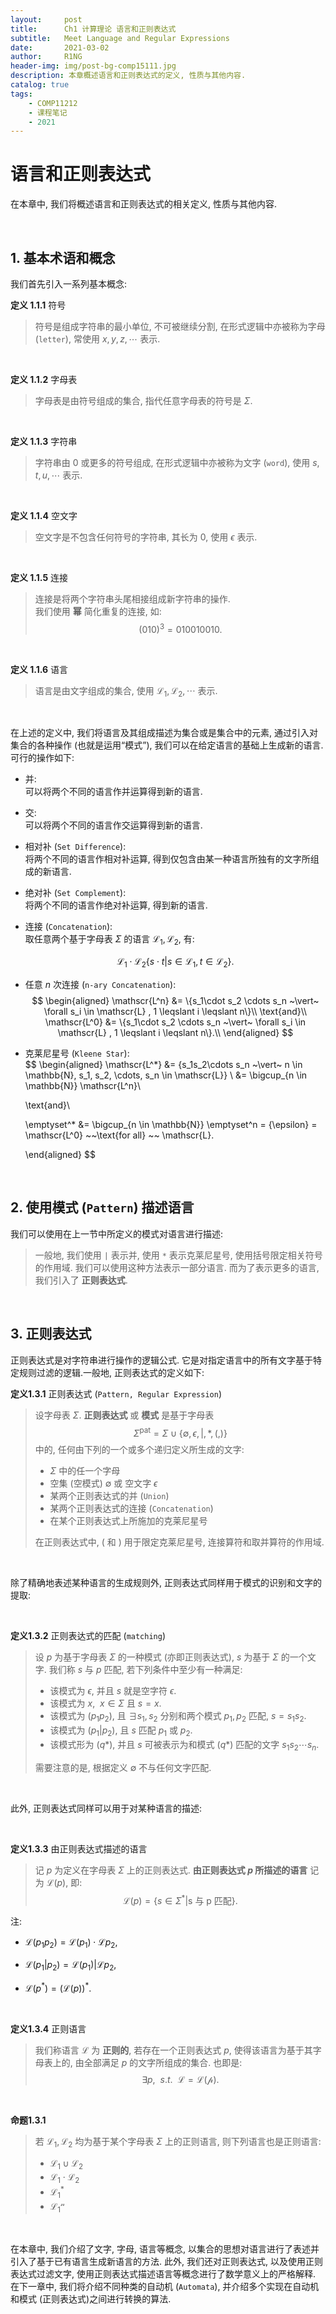 ```yaml
---
layout:     post
title:      Ch1 计算理论 语言和正则表达式
subtitle:   Meet Language and Regular Expressions
date:       2021-03-02
author:     R1NG
header-img: img/post-bg-comp15111.jpg
description: 本章概述语言和正则表达式的定义, 性质与其他内容.
catalog: true
tags:
    - COMP11212
    - 课程笔记
    - 2021
---
```


# 语言和正则表达式
在本章中, 我们将概述语言和正则表达式的相关定义, 性质与其他内容. 

<br>

## 1. 基本术语和概念
我们首先引入一系列基本概念:

**定义 1.1.1** 符号
>符号是组成字符串的最小单位, 不可被继续分割, 在形式逻辑中亦被称为字母 (`letter`), 常使用 $x, y, z, \cdots$ 表示.  

<br>

**定义 1.1.2** 字母表
>字母表是由符号组成的集合, 指代任意字母表的符号是 $\Sigma$. 

<br>

**定义 1.1.3** 字符串
>字符串由 $0$ 或更多的符号组成, 在形式逻辑中亦被称为文字 (`word`), 使用 $s, t, u, \cdots$ 表示. 

<br>

**定义 1.1.4** 空文字
>空文字是不包含任何符号的字符串, 其长为 $0$, 使用 $\epsilon$ 表示. 

<br>

**定义 1.1.5** 连接
>连接是将两个字符串头尾相接组成新字符串的操作. <br>
>我们使用 **幂** 简化重复的连接, 如: 
>$$(010)^3 = 010010010. $$

<br>

**定义 1.1.6** 语言
>语言是由文字组成的集合, 使用 $\mathscr{L}_1, \mathscr{L}_2, \cdots$ 表示. 

<br>

在上述的定义中, 我们将语言及其组成描述为集合或是集合中的元素, 通过引入对集合的各种操作 (也就是运用“模式”), 我们可以在给定语言的基础上生成新的语言. 可行的操作如下: 

* 并: <br>可以将两个不同的语言作并运算得到新的语言. 

* 交: <br>可以将两个不同的语言作交运算得到新的语言. 

* 相对补 (`Set Difference`): <br>将两个不同的语言作相对补运算, 得到仅包含由某一种语言所独有的文字所组成的新语言. 

* 绝对补 (`Set Complement`): <br>将两个不同的语言作绝对补运算, 得到新的语言. 

* 连接 (`Concatenation`): <br>
  取任意两个基于字母表 $\Sigma$ 的语言 $\mathscr{L_1}, \mathscr{L_2}$, 有:

  $$\mathscr{L_1} \cdot \mathscr{L_2} \{s \cdot t \vert s \in \mathscr{L_1}, t \in \mathscr{L_2}\}.$$ 
* 任意 $n$ 次连接 (`n-ary Concatenation`): <br>
  $$
  \begin{aligned}
  \mathscr{L^n} &= \{s_1\cdot s_2 \cdots s_n ~\vert~ \forall s_i \in \mathscr{L} , 1 \leqslant i \leqslant n\}\\
  \text{and}\\
  \mathscr{L^0} &= \{s_1\cdot s_2 \cdots s_n ~\vert~ \forall s_i \in \mathscr{L} , 1 \leqslant i \leqslant n\}.\\
  \end{aligned}
  $$

* 克莱尼星号 (`Kleene Star`):<br>
  $$
  \begin{aligned}
  \mathscr{L^*} &= \{s_1s_2\cdots s_n ~\vert~ n \in \mathbb{N}, s_1, s_2, \cdots, s_n \in \mathscr{L}\} \\ 
  &= \bigcup_{n \in \mathbb{N}} \mathscr{L^n}\\
  
  \text{and}\\

  \emptyset^* &= \bigcup_{n \in \mathbb{N}} \emptyset^n = \{\epsilon\} = \mathscr{L^0} ~~\text{for all} ~~ \mathscr{L}.
  
  \end{aligned}
  $$


<br>

## 2. 使用模式 (`Pattern`) 描述语言

我们可以使用在上一节中所定义的模式对语言进行描述: 

>一般地, 我们使用 `|` 表示并, 使用 `*` 表示克莱尼星号, 使用括号限定相关符号的作用域. 我们可以使用这种方法表示一部分语言. 而为了表示更多的语言, 我们引入了 **正则表达式**. 

<br>

## 3. 正则表达式


正则表达式是对字符串进行操作的逻辑公式. 它是对指定语言中的所有文字基于特定规则过滤的逻辑.一般地, 正则表达式的定义如下: 

**定义1.3.1** 正则表达式 (`Pattern, Regular Expression`)
>设字母表 $\Sigma$. **正则表达式** 或 **模式** 是基于字母表
>$$
 \Sigma^{\text{pat}} = \Sigma \cup  \{\emptyset, \epsilon, \vert, *, (, )\}
> $$
> 中的, 任何由下列的一个或多个递归定义所生成的文字:
> * $\Sigma$ 中的任一个字母
> * 空集 (空模式) $\emptyset$ 或 空文字 $\epsilon$
> * 某两个正则表达式的并 (`Union`)
> * 某两个正则表达式的连接 (`Concatenation`)
> * 在某个正则表达式上所施加的克莱尼星号<br>
>
>在正则表达式中, $($ 和 $)$ 用于限定克莱尼星号, 连接算符和取并算符的作用域. 

<br>

除了精确地表述某种语言的生成规则外, 正则表达式同样用于模式的识别和文字的提取:

<br>

**定义1.3.2** 正则表达式的匹配 (`matching`)
>设 $p$ 为基于字母表 $\Sigma$ 的一种模式 (亦即正则表达式), $s$ 为基于 $\Sigma$ 的一个文字. 我们称 $s$ 与 $p$ 匹配, 若下列条件中至少有一种满足:
> * 该模式为 $\epsilon$, 并且 $s$ 就是空字符 $\epsilon$.
> * 该模式为 $x, ~~ x \in \Sigma$ 且 $s = x$.
> * 该模式为 $(p_1p_2)$, 且 $\exists s_1, s_2$ 分别和两个模式 $p_1, p_2$ 匹配, $s = s_1s_2$.
> * 该模式为 $(p_1 \vert p_2)$, 且 $s$ 匹配 $p_1$ 或 $p_2$.
> * 该模式形为 $(q*)$, 并且 $s$ 可被表示为和模式 $(q*)$ 匹配的文字 $s_1s_2\cdots s_n$.<br>
>
>需要注意的是, 根据定义 $\emptyset$ 不与任何文字匹配. 

<br>

此外, 正则表达式同样可以用于对某种语言的描述:

<br>

**定义1.3.3** 由正则表达式描述的语言
>记 $p$ 为定义在字母表 $\Sigma$ 上的正则表达式.  **由正则表达式 $p$ 所描述的语言** 记为 $\mathscr{L}(p)$, 即:
>$$\mathscr{L}(p) = \{s \in \Sigma^* \vert \text{s 与 p 匹配}\}.$$

注: <br>
  * $\mathscr{L}(p_1p_2) = \mathscr{L}(p_1) \cdot \mathscr{L}{p_2},$ <br>
  * $\mathscr{L}(p_1 \vert p_2) = \mathscr{L}(p_1) \vert \mathscr{L}{p_2},$ <br>
  
  * $\mathscr{L}(p^*) = (\mathscr{L}(p))^*.$ 

<br>

**定义1.3.4** 正则语言
>我们称语言 $\mathscr{L}$ 为 **正则的**, 若存在一个正则表达式 $p$, 使得该语言为基于其字母表上的, 由全部满足 $p$ 的文字所组成的集合. 也即是:
>$$
\exists p, ~~ s.t. ~~ \mathscr{L} = \mathscr{L(p)}.
$$

<br>

**命题1.3.1**<br>
>若 $\mathscr{L_1}, \mathscr{L_2}$  均为基于某个字母表 $\Sigma$ 上的正则语言, 则下列语言也是正则语言:
> * $\mathscr{L_1} \cup \mathscr{L_2}$
> * $\mathscr{L_1} \cdot \mathscr{L_2}$
> * $\mathscr{L_1^{*}}$
> * $\mathscr{L_1^{n}}$

<br>

在本章中, 我们介绍了文字, 字母, 语言等概念, 以集合的思想对语言进行了表述并引入了基于已有语言生成新语言的方法. 此外, 我们还对正则表达式, 以及使用正则表达式过滤文字, 使用正则表达式描述语言等概念进行了数学意义上的严格解释. 在下一章中, 我们将介绍不同种类的自动机 (`Automata`), 并介绍多个实现在自动机和模式 (正则表达式)之间进行转换的算法. 


